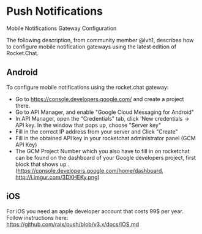 # Push Notifications

Mobile Notifications Gateway Configuration

The following description, from community member @lvh1, describes how to configure mobile notification gateways using the latest edition of Rocket.Chat.

## Android

To configure mobile notifications using the rocket.chat gateway:

* Go to https://console.developers.google.com/ and create a project there.
* Go to API Manager, and enable "Google Cloud Messaging for Android"
* In API Manager, open the "Credentials" tab, click 'New credentials -> API key. In the window that pops up, choose "Server key"
* Fill in the correct IP address from your server and Click "Create"
* Fill in the obtained API key in your rocketchat administrator panel (GCM API Key)
* The GCM Project Number which you also have to fill in on rocketchat can be found on the dashboard of your Google developers project, first block that shows up . (https://console.developers.google.com/home/dashboard, http://i.imgur.com/3DXHEKy.png)

## iOS

For iOS you need an apple developer account that costs 99$ per year. Follow instructions here: https://github.com/raix/push/blob/v3.x/docs/IOS.md
